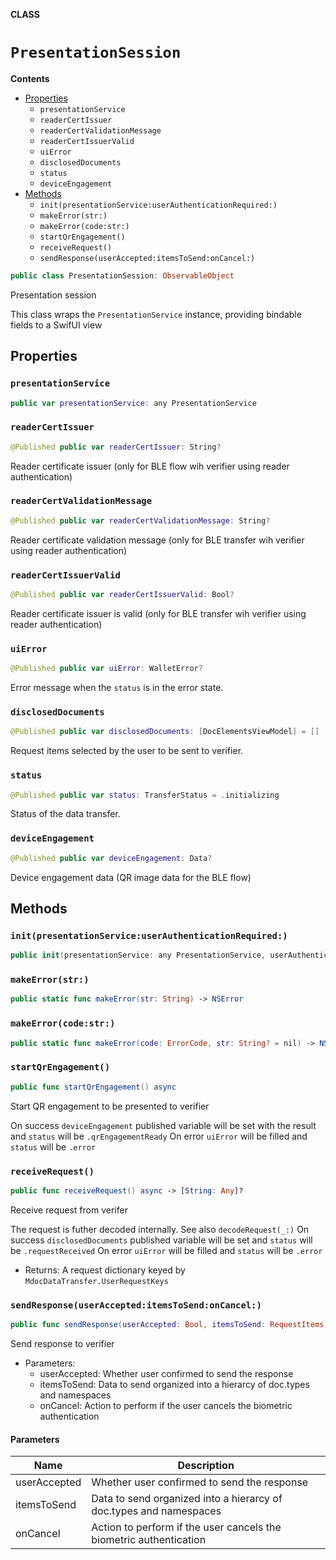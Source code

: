 **CLASS**

# `PresentationSession`

**Contents**

- [Properties](#properties)
  - `presentationService`
  - `readerCertIssuer`
  - `readerCertValidationMessage`
  - `readerCertIssuerValid`
  - `uiError`
  - `disclosedDocuments`
  - `status`
  - `deviceEngagement`
- [Methods](#methods)
  - `init(presentationService:userAuthenticationRequired:)`
  - `makeError(str:)`
  - `makeError(code:str:)`
  - `startQrEngagement()`
  - `receiveRequest()`
  - `sendResponse(userAccepted:itemsToSend:onCancel:)`

```swift
public class PresentationSession: ObservableObject
```

Presentation session

This class wraps the ``PresentationService`` instance, providing bindable fields to a SwifUI view

## Properties
### `presentationService`

```swift
public var presentationService: any PresentationService
```

### `readerCertIssuer`

```swift
@Published public var readerCertIssuer: String?
```

Reader certificate issuer (only for BLE flow wih verifier using reader authentication)

### `readerCertValidationMessage`

```swift
@Published public var readerCertValidationMessage: String?
```

Reader certificate validation message (only for BLE transfer wih verifier using reader authentication)

### `readerCertIssuerValid`

```swift
@Published public var readerCertIssuerValid: Bool?
```

Reader certificate issuer is valid  (only for BLE transfer wih verifier using reader authentication)

### `uiError`

```swift
@Published public var uiError: WalletError?
```

Error message when the ``status`` is in the error state.

### `disclosedDocuments`

```swift
@Published public var disclosedDocuments: [DocElementsViewModel] = []
```

Request items selected by the user to be sent to verifier.

### `status`

```swift
@Published public var status: TransferStatus = .initializing
```

Status of the data transfer.

### `deviceEngagement`

```swift
@Published public var deviceEngagement: Data?
```

Device engagement data (QR image data for the BLE flow)

## Methods
### `init(presentationService:userAuthenticationRequired:)`

```swift
public init(presentationService: any PresentationService, userAuthenticationRequired: Bool)
```

### `makeError(str:)`

```swift
public static func makeError(str: String) -> NSError
```

### `makeError(code:str:)`

```swift
public static func makeError(code: ErrorCode, str: String? = nil) -> NSError
```

### `startQrEngagement()`

```swift
public func startQrEngagement() async
```

Start QR engagement to be presented to verifier

On success ``deviceEngagement`` published variable will be set with the result and ``status`` will be ``.qrEngagementReady``
On error ``uiError`` will be filled and ``status`` will be ``.error``

### `receiveRequest()`

```swift
public func receiveRequest() async -> [String: Any]?
```

Receive request from verifer

The request is futher decoded internally. See also ``decodeRequest(_:)``
On success ``disclosedDocuments`` published variable will be set  and ``status`` will be ``.requestReceived``
On error ``uiError`` will be filled and ``status`` will be ``.error``
- Returns: A request dictionary keyed by ``MdocDataTransfer.UserRequestKeys``

### `sendResponse(userAccepted:itemsToSend:onCancel:)`

```swift
public func sendResponse(userAccepted: Bool, itemsToSend: RequestItems, onCancel: (() -> Void)?) async
```

Send response to verifier
- Parameters:
  - userAccepted: Whether user confirmed to send the response
  - itemsToSend: Data to send organized into a hierarcy of doc.types and namespaces
  - onCancel: Action to perform if the user cancels the biometric authentication

#### Parameters

| Name | Description |
| ---- | ----------- |
| userAccepted | Whether user confirmed to send the response |
| itemsToSend | Data to send organized into a hierarcy of doc.types and namespaces |
| onCancel | Action to perform if the user cancels the biometric authentication |